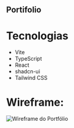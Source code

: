 ## Portifolio
# Tecnologias
- Vite
- TypeScript
- React
- shadcn-ui
- Tailwind CSS


# Wireframe:

![Wireframe do Portfólio](./docs/Screenshot-2025-08-15-at-11-17-23-1.png)
